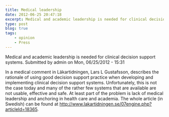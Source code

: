```yaml
---
title: Medical leadership
date: 2012-06-25 20:47:18
excerpt: Medical and academic leadership is needed for clinical decision support systems.
type: post
blog: true
tags:
    - opinion
    - Press
---
```

Medical and academic leadership is needed for clinical decision support systems.
Submitted by admin on Mon, 06/25/2012 - 15:31

In a medical comment in Läkartidningen, Lars L Gustafsson, describes the rationale of using good decision support prac­tice when developing and implementing clinical decision support systems. Unfortunately, this is not the case today and many of the rather few systems that are available are not usable, effective and safe. At least part of the problem is lack of medical leadership and anchoring in health care and academia. The whole article (in Swedish) can be found at http://www.lakartidningen.se/07engine.php?articleId=18365.
